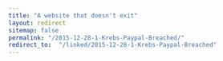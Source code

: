 ```yaml
---
title: "A website that doesn't exit"
layout: redirect
sitemap: false
permalink: "/2015-12-28-1-Krebs-Paypal-Breached/"
redirect_to:  "/linked/2015-12-28-1-Krebs-Paypal-Breached"
---
```

